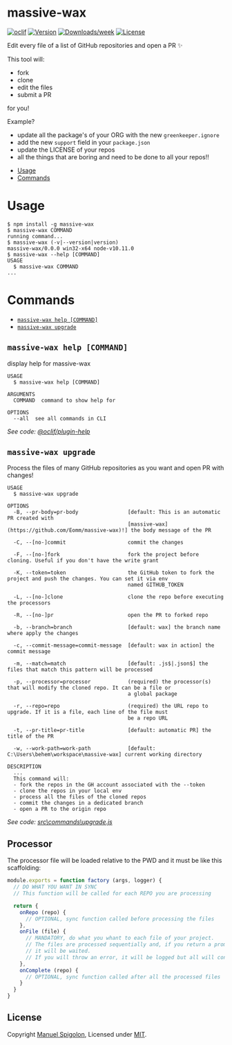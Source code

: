 massive-wax
===========

[![oclif](https://img.shields.io/badge/cli-oclif-brightgreen.svg)](https://oclif.io)
[![Version](https://img.shields.io/npm/v/massive-wax.svg)](https://npmjs.org/package/massive-wax)
[![Downloads/week](https://img.shields.io/npm/dw/massive-wax.svg)](https://npmjs.org/package/massive-wax)
[![License](https://img.shields.io/npm/l/massive-wax.svg)](https://github.com/Eomm/massive-wax/blob/master/package.json)

Edit every file of a list of GitHub repositories and open a PR ✨

This tool will:

- fork
- clone
- edit the files
- submit a PR

for you!

Example?

- update all the package's of your ORG with the new `greenkeeper.ignore`
- add the new `support` field in your `package.json`
- update the LICENSE of your repos
- all the things that are boring and need to be done to all your repos!!

<!-- toc -->
* [Usage](#usage)
* [Commands](#commands)
<!-- tocstop -->
# Usage
<!-- usage -->
```sh-session
$ npm install -g massive-wax
$ massive-wax COMMAND
running command...
$ massive-wax (-v|--version|version)
massive-wax/0.0.0 win32-x64 node-v10.11.0
$ massive-wax --help [COMMAND]
USAGE
  $ massive-wax COMMAND
...
```
<!-- usagestop -->
# Commands
<!-- commands -->
* [`massive-wax help [COMMAND]`](#massive-wax-help-command)
* [`massive-wax upgrade`](#massive-wax-upgrade)

## `massive-wax help [COMMAND]`

display help for massive-wax

```
USAGE
  $ massive-wax help [COMMAND]

ARGUMENTS
  COMMAND  command to show help for

OPTIONS
  --all  see all commands in CLI
```

_See code: [@oclif/plugin-help](https://github.com/oclif/plugin-help/blob/v2.2.3/src\commands\help.ts)_

## `massive-wax upgrade`

Process the files of many GitHub repositories as you want and open PR with changes!

```
USAGE
  $ massive-wax upgrade

OPTIONS
  -B, --pr-body=pr-body                [default: This is an automatic PR created with
                                       [massive-wax](https://github.com/Eomm/massive-wax)!] the body message of the PR

  -C, --[no-]commit                    commit the changes

  -F, --[no-]fork                      fork the project before cloning. Useful if you don't have the write grant

  -K, --token=token                    the GitHub token to fork the project and push the changes. You can set it via env
                                       named GITHUB_TOKEN

  -L, --[no-]clone                     clone the repo before executing the processors

  -R, --[no-]pr                        open the PR to forked repo

  -b, --branch=branch                  [default: wax] the branch name where apply the changes

  -c, --commit-message=commit-message  [default: wax in action] the commit message

  -m, --match=match                    [default: .js$|.json$] the files that match this pattern will be processed

  -p, --processor=processor            (required) the processor(s) that will modify the cloned repo. It can be a file or
                                       a global package

  -r, --repo=repo                      (required) the URL repo to upgrade. If it is a file, each line of the file must
                                       be a repo URL

  -t, --pr-title=pr-title              [default: automatic PR] the title of the PR

  -w, --work-path=work-path            [default: C:\Users\behem\workspace\massive-wax] current working directory

DESCRIPTION
  ...
  This command will:
  - fork the repos in the GH account associated with the --token
  - clone the repos in your local env
  - process all the files of the cloned repos
  - commit the changes in a dedicated branch
  - open a PR to the origin repo
```

_See code: [src\commands\upgrade.js](https://github.com/Eomm/massive-wax/blob/v0.0.0/src\commands\upgrade.js)_
<!-- commandsstop -->

## Processor

The processor file will be loaded relative to the PWD and it must be like this scaffolding:

```js
module.exports = function factory (args, logger) {
  // DO WHAT YOU WANT IN SYNC
  // This function will be called for each REPO you are processing

  return {
    onRepo (repo) {
      // OPTIONAL, sync function called before processing the files
    },
    onFile (file) {
      // MANDATORY, do what you whant to each file of your project.
      // The files are processed sequentially and, if you return a promise
      // it will be waited.
      // If you will throw an error, it will be logged but all will continue
    },
    onComplete (repo) {
      // OPTIONAL, sync function called after all the processed files
    }
  }
}
```


## License

Copyright [Manuel Spigolon](https://github.com/Eomm), Licensed under [MIT](./LICENSE).
